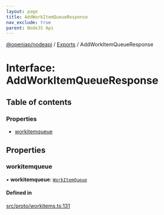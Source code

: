 ```yaml
---
layout: page
title: AddWorkItemQueueResponse
nav_exclude: true
parent: NodeJS Api
---
```

[@openiap/nodeapi](../README.html) / [Exports](../modules.html) / AddWorkItemQueueResponse

# Interface: AddWorkItemQueueResponse

## Table of contents

### Properties

- [workitemqueue](AddWorkItemQueueResponse.html#workitemqueue)

## Properties

### workitemqueue

• **workitemqueue**: [`WorkItemQueue`](../modules.html#workitemqueue)

#### Defined in

[src/proto/workitems.ts:131](https://github.com/openiap/nodeapi/blob/a6b5438/src/proto/workitems.ts#L131)
